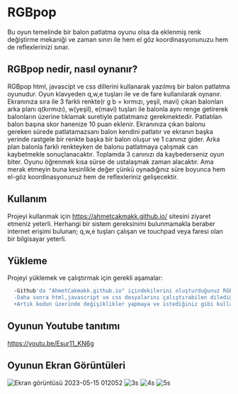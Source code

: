 
# RGBpop

Bu oyun temelinde bir balon patlatma oyunu olsa da eklenmiş renk değiştirme mekaniği ve zaman sınırı ile hem el göz koordinasyonunuzu hem de reflexlerinizi sınar.


## RGBpop nedir, nasıl oynanır?
RGBpop html, javascipt ve css dillerini kullanarak yazılmış bir balon patlatma oyunudur. Oyun klavyeden q,w,e tuşları ile ve de fare kullanılarak oynanır. Ekranınıza sıra ile 3 farklı renkte(r g b = kırmızı, yeşil, mavi) çıkan balonları arka planı q(kırmızı), w(yeşil), e(mavi) tuşları ile balonla aynı renge getirerek balonların üzerine tıklamak suretiyle patlatmanız gerekmektedir. Patlatılan balon başına skor hanenize 10 puan eklenir. Ekranınıza çıkan balonu gereken sürede patlatamazsanı balon kendini patlatır ve ekranın başka yerinde rastgele bir renkte başka bir balon oluşur ve 1 canınız gider. Arka plan balonla farklı renkteyken de balonu patlatmaya çalışmak can kaybetmekle sonuçlanacaktır. Toplamda 3 canınızı da kaybederseniz oyun biter. Oyunu öğrenmek kısa sürse de ustalaşmak zaman alacaktır. Ama merak etmeyin buna kesinlikle değer çünkü oynadığınız süre boyunca hem el-göz koordinasyonunuz hem de reflexleriniz gelişecektir.




  
## Kullanım

Projeyi kullanmak için https://ahmetcakmakk.github.io/ sitesini ziyaret etmeniz yeterli. Herhangi bir sistem gereksinimi bulunmamakla beraber internet erişimi bulunan; q,w,e tuşları çalışan ve touchpad veya faresi olan bir bilgisayar yeterli.


  
## Yükleme 

Projeyi yüklemek ve çalıştırmak için gerekli aşamalar:

```bash 
  -Github'da "AhmetCakmakk.github.io" içindekilerini oluşturduğunuz RGBpop isimli klasöre kaydedin.
  -Daha sonra html,javascript ve css dosyalarını çalıştırabilen dilediğiniz editörden dosyayı açın.
  +Artık kodun üzerinde değişiklikler yapmaya ve istediğiniz gibi kullanmaya hazırsınız.
```

## Oyunun Youtube tanıtımı
https://youtu.be/Esur11_KN6g    
    
## Oyunun Ekran Görüntüleri
![Ekran görüntüsü 2023-05-15 012052](https://github.com/AhmetCakmakk/AhmetCakmakk.github.io/assets/91977304/2779d17d-0637-4f7a-8eb8-b5f179043db1)
![3s](https://github.com/AhmetCakmakk/AhmetCakmakk.github.io/assets/91977304/b1ae9542-fcb6-4d87-970f-4e52de27921a)
![4s](https://github.com/AhmetCakmakk/AhmetCakmakk.github.io/assets/91977304/994e9c5b-b1d0-41f2-9404-fc967dcbdafe)
![5s](https://github.com/AhmetCakmakk/AhmetCakmakk.github.io/assets/91977304/2ca0b26f-2bdf-42e8-be11-8902a5f17154)




  
